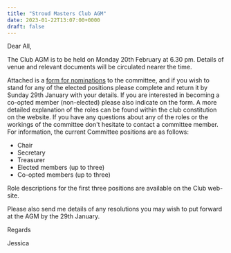 ```yaml
---
title: "Stroud Masters Club AGM"
date: 2023-01-22T13:07:00+0000
draft: false
---
```

Dear All,
 
The Club AGM is to be held on Monday 20th February at 6.30 pm. Details of venue and relevant documents will be circulated nearer the time.
 
Attached is a [form for nominations](/images/2023/01/2023_Nomination_Form.pdf) to the committee, and if you wish to stand for any of the elected positions please complete and return it by Sunday 29th January with your details. If you are interested in becoming a co-opted member (non-elected) please also indicate on the form. A more detailed explanation of the roles can be found within the club constitution on the website. If you have any questions about any of the roles or the workings of the committee don't hesitate to contact a committee member. For information, the current Committee positions are as follows:
 
- Chair
- Secretary
- Treasurer
- Elected members (up to three)
- Co-opted members (up to three)
 
Role descriptions for the first three positions are available on the Club web-site.
 
Please also send me details of any resolutions you may wish to put forward at the AGM by the 29th January.
 
Regards
 
Jessica
<!--more-->

